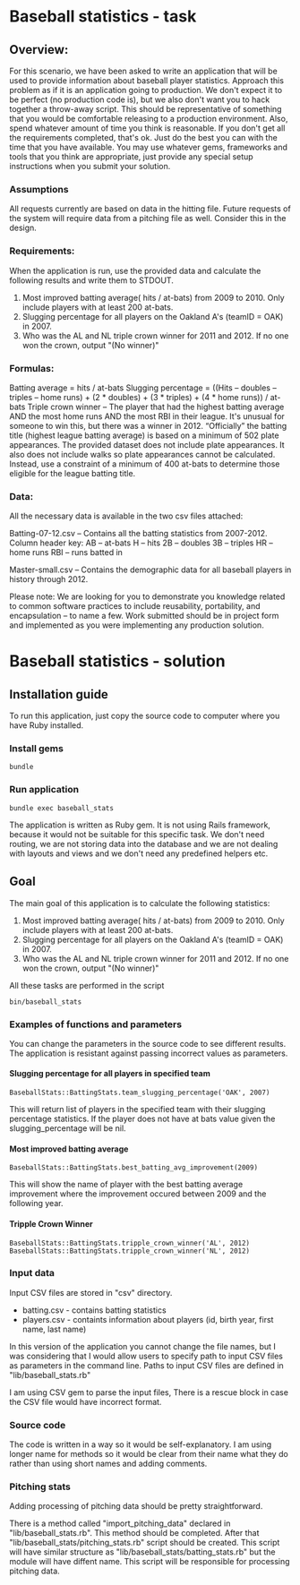 # Baseball statistics - task #

## Overview: 
For this scenario, we have been asked to write an application that will be used to provide information about baseball player statistics.  Approach this problem as if it is an application going to production.  We don't expect it to be perfect (no production code is), but we also don't want you to hack together a throw-away script.  This should be representative of something that you would be comfortable releasing to a production environment.  Also, spend whatever amount of time you think is reasonable.  If you don't get all the requirements completed, that's ok.  Just do the best you can with the time that you have available.  You may use whatever gems, frameworks and tools that you think are appropriate, just provide any special setup instructions when you submit your solution.

### Assumptions
All requests currently are based on data in the hitting file.  Future requests of the system will require data from a pitching file as well.  Consider this in the design.

### Requirements:  
When the application is run, use the provided data and calculate the following results and write them to STDOUT.

1) Most improved batting average( hits / at-bats) from 2009 to 2010.  Only include players with at least 200 at-bats.
2) Slugging percentage for all players on the Oakland A's (teamID = OAK) in 2007. 
3) Who was the AL and NL triple crown winner for 2011 and 2012.  If no one won the crown, output "(No winner)"

### Formulas: 
Batting average = hits / at-bats
Slugging percentage = ((Hits – doubles – triples – home runs) + (2 * doubles) + (3 * triples) + (4 * home runs)) / at-bats
Triple crown winner – The player that had the highest batting average AND the most home runs AND the most RBI in their league. It's unusual for someone to win this, but there was a winner in 2012. “Officially” the batting title (highest league batting average) is based on a minimum of 502 plate appearances. The provided dataset does not include plate appearances. It also does not include walks so plate appearances cannot be calculated. Instead, use a constraint of a minimum of 400 at-bats to determine those eligible for the league batting title.


### Data: 
All the necessary data is available in the two csv files attached:

Batting-07-12.csv – Contains all the batting statistics from 2007-2012.  
Column header key:
AB – at-bats
H – hits
2B – doubles
3B – triples
HR – home runs
RBI – runs batted in

Master-small.csv – Contains the demographic data for all baseball players in history through 2012.

Please note: We are looking for you to demonstrate you knowledge related to common software practices to include reusability, portability, and encapsulation – to name a few. Work submitted should be in project form and implemented as you were implementing any production solution.



# Baseball statistics - solution #

## Installation guide ##
To run this application, just copy the source code to computer where you have Ruby installed.


### Install gems ###
```
bundle
```


### Run application ###
```
bundle exec baseball_stats
```

The application is written as Ruby gem. It is not using Rails framework, because it would not be suitable for this specific task. We don't need routing, we are not storing data into the database and we are not dealing with layouts and views and we don't need any predefined helpers etc.


## Goal ##
The main goal of this application is to calculate the following statistics:

1. Most improved batting average( hits / at-bats) from 2009 to 2010. Only include players with at least 200 at-bats.
2. Slugging percentage for all players on the Oakland A's (teamID = OAK) in 2007.
3. Who was the AL and NL triple crown winner for 2011 and 2012. If no one won the crown, output "(No winner)"

All these tasks are performed in the script
```
bin/baseball_stats
```

### Examples of functions and parameters ###
You can change the parameters in the source code to see different results. The application is resistant against passing incorrect values as parameters.


#### Slugging percentage for all players in specified team ####
```
BaseballStats::BattingStats.team_slugging_percentage('OAK', 2007)
```

This will return list of players in the specified team with their slugging percentage statistics. If the player does not have at bats value given the slugging_percentage will be nil.

#### Most improved batting average ####
```
BaseballStats::BattingStats.best_batting_avg_improvement(2009)
``` 

This will show the name of player with the best batting average improvement where the improvement occured between 2009 and the following year.

#### Tripple Crown Winner ####
``` 
BaseballStats::BattingStats.tripple_crown_winner('AL', 2012)
BaseballStats::BattingStats.tripple_crown_winner('NL', 2012)
``` 

### Input data ###
Input CSV files are stored in "csv" directory.

* batting.csv - contains batting statistics
* players.csv - containts information about players (id, birth year, first name, last name)

In this version of the application you cannot change the file names, but I was considering that I would allow users to specify path to input CSV files as parameters in the command line. Paths to input CSV files are defined in "lib/baseball_stats.rb"

I am using CSV gem to parse the input files, There is a rescue block in case the CSV file would have incorrect format.


### Source code ###

The code is written in a way so it would be self-explanatory. I am using longer name for methods so it would be clear from their name what they do rather than using short names and adding comments.


### Pitching stats ###

Adding processing of pitching data should be pretty straightforward.

There is a method called "import_pitching_data" declared in "lib/baseball_stats.rb". This method should be completed. After that "lib/baseball_stats/pitching_stats.rb" script should be created. This script will have similar structure as "lib/baseball_stats/batting_stats.rb" but the module will have diffent name. This script will be responsible for processing pitching data.
